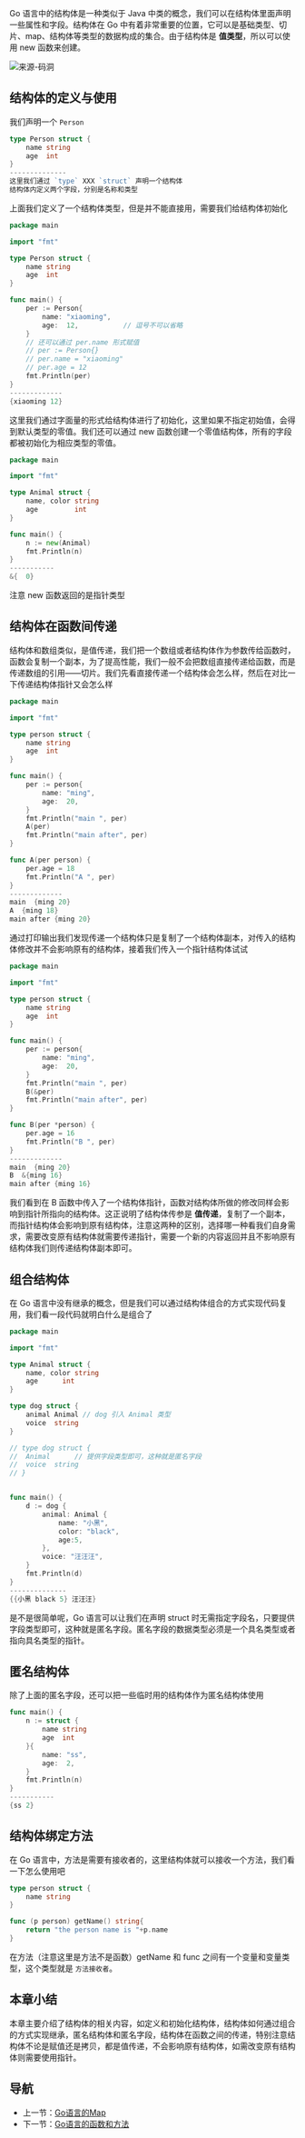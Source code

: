 Go 语言中的结构体是一种类似于 Java 中类的概念，我们可以在结构体里面声明一些属性和字段。结构体在 Go 中有着非常重要的位置，它可以是基础类型、切片、map、结构体等类型的数据构成的集合。由于结构体是 **值类型**，所以可以使用 new 函数来创建。


![来源-码洞](https://mmbiz.qpic.cn/mmbiz_png/bGribGtYC3mIF98WxZkyOgbtbkiblaQgy6v1DrribArRBAoETvdCiaKVtO0ovyxJfaNDqTRPSJmT1bP0KfgGvgTiciaw/640?wx_fmt=png&tp=webp&wxfrom=5&wx_lazy=1&wx_co=1)


## 结构体的定义与使用

我们声明一个 `Person`
```go
type Person struct {
    name string
    age  int
}
--------------
这里我们通过 `type` XXX `struct` 声明一个结构体
结构体内定义两个字段，分别是名称和类型
```

上面我们定义了一个结构体类型，但是并不能直接用，需要我们给结构体初始化
```go
package main

import "fmt"

type Person struct {
    name string
    age  int
}

func main() {
    per := Person{
        name: "xiaoming",
        age:  12,			// 逗号不可以省略
    }
    // 还可以通过 per.name 形式赋值
    // per := Person{}
    // per.name = "xiaoming"
    // per.age = 12
    fmt.Println(per)
}
-------------
{xiaoming 12}
```
这里我们通过字面量的形式给结构体进行了初始化，这里如果不指定初始值，会得到默认类型的零值。我们还可以通过 new 函数创建一个零值结构体，所有的字段都被初始化为相应类型的零值。
```go
package main

import "fmt"

type Animal struct {
    name, color string
    age         int
}

func main() {
    n := new(Animal)
    fmt.Println(n)
}
-----------
&{  0}
```
注意 new 函数返回的是指针类型


## 结构体在函数间传递
结构体和数组类似，是值传递，我们把一个数组或者结构体作为参数传给函数时，函数会复制一个副本，为了提高性能，我们一般不会把数组直接传递给函数，而是传递数组的引用——切片。我们先看直接传递一个结构体会怎么样，然后在对比一下传递结构体指针又会怎么样

```go
package main

import "fmt"

type person struct {
    name string
    age  int
}

func main() {
    per := person{
        name: "ming",
        age:  20,
    }
    fmt.Println("main ", per)
    A(per)
    fmt.Println("main after", per)
}

func A(per person) {
    per.age = 18
    fmt.Println("A ", per)
}
-------------
main  {ming 20}
A  {ming 18}
main after {ming 20}
```

通过打印输出我们发现传递一个结构体只是复制了一个结构体副本，对传入的结构体修改并不会影响原有的结构体，接着我们传入一个指针结构体试试

```go
package main

import "fmt"

type person struct {
    name string
    age  int
}

func main() {
    per := person{
        name: "ming",
        age:  20,
    }
    fmt.Println("main ", per)
    B(&per)
    fmt.Println("main after", per)
}

func B(per *person) {
    per.age = 16
    fmt.Println("B ", per)
}
-------------
main  {ming 20}
B  &{ming 16}
main after {ming 16}
```
我们看到在 B 函数中传入了一个结构体指针，函数对结构体所做的修改同样会影响到指针所指向的结构体。这正说明了结构体传参是 **值传递**，复制了一个副本，而指针结构体会影响到原有结构体，注意这两种的区别，选择哪一种看我们自身需求，需要改变原有结构体就需要传递指针，需要一个新的内容返回并且不影响原有结构体我们则传递结构体副本即可。

## 组合结构体
在 Go 语言中没有继承的概念，但是我们可以通过结构体组合的方式实现代码复用，我们看一段代码就明白什么是组合了

```go
package main

import "fmt"

type Animal struct {
    name, color string
    age      int
}

type dog struct {
    animal Animal // dog 引入 Animal 类型
    voice  string
}

// type dog struct {
// 	Animal      // 提供字段类型即可，这种就是匿名字段
// 	voice  string
// }


func main() {
    d := dog {
        animal: Animal {
            name: "小黑",
            color: "black",
            age:5,
        },
        voice: "汪汪汪",
    }
    fmt.Println(d)
}
--------------
{{小黑 black 5} 汪汪汪}
```
是不是很简单呢，Go 语言可以让我们在声明 struct 时无需指定字段名，只要提供字段类型即可，这种就是匿名字段。匿名字段的数据类型必须是一个具名类型或者指向具名类型的指针。

## 匿名结构体
除了上面的匿名字段，还可以把一些临时用的结构体作为匿名结构体使用
```go
func main() {
    n := struct {
        name string
        age  int
    }{
        name: "ss",
        age:  2,
    }
    fmt.Println(n)
}
-----------
{ss 2}
```

## 结构体绑定方法
在 Go 语言中，方法是需要有接收者的，这里结构体就可以接收一个方法，我们看一下怎么使用吧

```go
type person struct {
    name string
}

func (p person) getName() string{
    return "the person name is "+p.name
}
```
在方法（注意这里是方法不是函数）getName 和 func 之间有一个变量和变量类型，这个类型就是 ``方法接收者``。


## 本章小结
本章主要介绍了结构体的相关内容，如定义和初始化结构体，结构体如何通过组合的方式实现继承，匿名结构体和匿名字段，结构体在函数之间的传递，特别注意结构体不论是赋值还是拷贝，都是值传递，不会影响原有结构体，如需改变原有结构体则需要使用指针。

## 导航
+ 上一节：[Go语言的Map](./5、Go语言的Map.md)
+ 下一节：[Go语言的函数和方法](./7、Go语言的函数和方法.md)